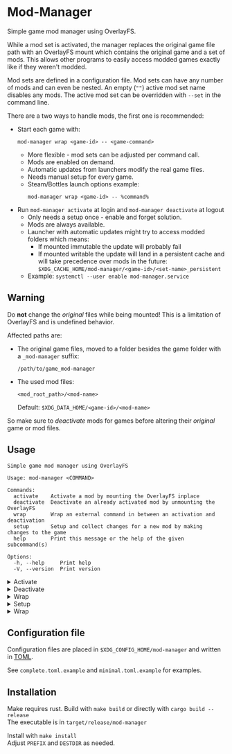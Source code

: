 # Mod-Manager

Simple game mod manager using OverlayFS.

While a mod set is activated, the manager replaces the original game file path with an OverlayFS mount which contains the original game and a set of mods.
This allows other programs to easily access modded games exactly like if they weren't modded.

Mod sets are defined in a configuration file.
Mod sets can have any number of mods and can even be nested.
An empty (`""`) active mod set name disables any mods.
The active mod set can be overridden with `--set` in the command line.

There are a two ways to handle mods, the first one is recommended:
* Start each game with:
  ~~~ text
  mod-manager wrap <game-id> -- <game-command>
  ~~~
  * More flexible - mod sets can be adjusted per command call.
  * Mods are enabled on demand.
  * Automatic updates from launchers modify the real game files.
  * Needs manual setup for every game.
  * Steam/Bottles launch options example:
    ~~~ text
    mod-manager wrap <game-id> -- %command%
    ~~~
* Run `mod-manager activate` at login and `mod-manager deactivate` at logout
  * Only needs a setup once - enable and forget solution.
  * Mods are always available.
  * Launcher with automatic updates might try to access modded folders which means:
    * If mounted immutable the update will probably fail
    * If mounted writable the update will land in a persistent cache and will take precedence over mods in the future:<br>
      `$XDG_CACHE_HOME/mod-manager/<game-id>/<set-name>_persistent`
  * Example: `systemctl --user enable mod-manager.service`

## Warning

Do **not** change the *original* files while being mounted! This is a limitation of OverlayFS and is undefined behavior.

Affected paths are:
* The original game files, moved to a folder besides the game folder with a `_mod-manager` suffix:<br>
  ~~~ text
  /path/to/game_mod-manager
  ~~~
* The used mod files:
  ~~~ text
  <mod_root_path>/<mod-name>
  ~~~
  Default: `$XDG_DATA_HOME/<game-id>/<mod-name>`

So make sure to *deactivate* mods for games before altering their *original* game or mod files.

## Usage

~~~
Simple game mod manager using OverlayFS

Usage: mod-manager <COMMAND>

Commands:
  activate    Activate a mod by mounting the OverlayFS inplace
  deactivate  Deactivate an already activated mod by unmounting the OverlayFS
  wrap        Wrap an external command in between an activation and deactivation
  setup       Setup and collect changes for a new mod by making changes to the game
  help        Print this message or the help of the given subcommand(s)

Options:
  -h, --help     Print help
  -V, --version  Print version
~~~
<details><summary>Activate</summary>

~~~
Activate a mod by mounting the OverlayFS inplace

Usage: mod-manager activate [OPTIONS] [GAME]

Arguments:
  [GAME]  Identifier matching the config file

Options:
      --set <SET>  Override the "active_set" of the config file. Only applies when GAME is specified
      --writable   Mount with write access. Only applies when GAME is specified
  -h, --help       Print help
~~~
</details>
<details><summary>Deactivate</summary>

~~~
Deactivate an already activated mod by unmounting the OverlayFS

Usage: mod-manager deactivate [GAME]

Arguments:
  [GAME]  Identifier matching the config file

Options:
  -h, --help  Print help
~~~
</details>
<details><summary>Wrap</summary>

~~~
Wrap an external command in between an activation and deactivation

Usage: mod-manager wrap [OPTIONS] <GAME> -- [COMMAND]...

Arguments:
  <GAME>        Identifier matching the config file
  [COMMAND]...  Command to wrap around to

Options:
      --set <SET>  Override the "active_set" of the config file
      --writable   Mount with write access
  -h, --help       Print help
~~~
</details>
<details><summary>Setup</summary>

~~~
Setup and collect changes for a new mod by making changes to the game

Usage: mod-manager setup [OPTIONS] <GAME> <MOD>

Arguments:
  <GAME>  Identifier matching the config file. Can be a new identifier if PATH is also available.
  <MOD>   New identifier for the mod

Options:
      --path <PATH>  Creates a new config file for the game found in PATH
      --set <SET>    Override the "active_set" of the config file
  -h, --help         Print help
~~~

This directive is a bit special and needs some additional explanation. It is intended for single usage and simplifies the creation process of new configs or mods.

1. Two possibilities:
    * The config file doesn't exist yet:<br>
      The `--path="/path/to/game/files"` argument is needed. A new dummy config file will be created.
    * The config file exists already:<br>
      For this directive the only required value in the config file is the `path = "/to/the/game"`.
1. Run `mod-manager setup <game-id> <new-mod-name>`
1. Now the changes can be made to the game, e.g. dropping files or folders into the games directory structure or executing an addon installer.
1. When done press *Enter* and you'll find only the changes (basically the plain mod) in the `<mod_root_path>/<mod-name>`<br>
    Defaults to `$XDG_DATA_HOME/<game-id>/<mod-name>`
1. You can now add `<mod-name>` in your configuration file to sets.
</details>
<details><summary>Wrap</summary>

~~~
Wrap an external command in between an activation and deactivation

Usage: mod-manager wrap [OPTIONS] <GAME> -- [COMMAND]...

Arguments:
  <GAME>        Identifier matching the config file
  [COMMAND]...  Command to wrap around to

Options:
      --set <SET>  Override the "active_set" of the config file
      --writable   Mount with write access
  -h, --help       Print help
~~~
</details>

## Configuration file

Configuration files are placed in `$XDG_CONFIG_HOME/mod-manager` and written in [TOML](https://toml.io/en/latest).

See `complete.toml.example` and `minimal.toml.example` for examples.

## Installation
Make requires rust.
Build with `make build` or directly with `cargo build --release`<br>
The executable is in `target/release/mod-manager`

Install with `make install`<br>
Adjust `PREFIX` and `DESTDIR` as needed.
